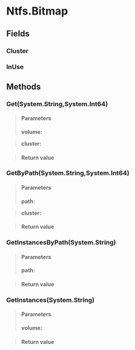 ﻿


# Ntfs.Bitmap

## Fields

### Cluster

### InUse

## Methods


### Get(System.String,System.Int64)

> #### Parameters
> **volume:** 

> **cluster:** 

> #### Return value
> 

### GetByPath(System.String,System.Int64)

> #### Parameters
> **path:** 

> **cluster:** 

> #### Return value
> 

### GetInstancesByPath(System.String)

> #### Parameters
> **path:** 

> #### Return value
> 

### GetInstances(System.String)

> #### Parameters
> **volume:** 

> #### Return value
> 